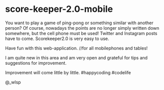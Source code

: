# score-keeper-2.0-mobile

You want to play a game of ping-pong or something similar with another person? Of course, nowadays the points are no longer simply written down somewhere, but the cell phone must be used! 
Twitter and Instagram posts have to come. Scorekeeper2.0 is very easy to use. 

Have fun with this web-application. //for all mobilephones and tables!

I am quite new in this area and am very open and grateful for tips and suggestions for improvement.

Improvement will come little by little.
#happycoding #codelife

@_wlsp
